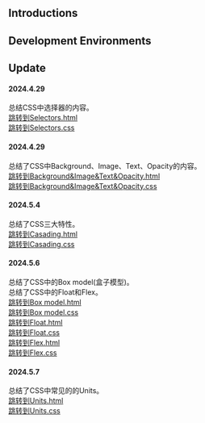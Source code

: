 ## Introductions
## Development Environments

## Update
#### 2024.4.29
总结CSS中选择器的内容。 <br>
[跳转到Selectors.html](https://github.com/yue24413/web_examples/blob/main/webapp/CSS/Selectors/Selectors.html) <br>
[跳转到Selectors.css](https://github.com/yue24413/web_examples/blob/main/webapp/CSS/Selectors/Selectors.css)
#### 2024.4.29
总结了CSS中Background、Image、Text、Opacity的内容。<br>
[跳转到Background&Image&Text&Opacity.html](https://github.com/yue24413/web_examples/blob/main/webapp/CSS/Background%26Image%26Text%26Opacity/Background%26Image%26Text%26Opacity.html)<br>
[跳转到Background&Image&Text&Opacity.css](https://github.com/yue24413/web_examples/blob/main/webapp/CSS/Background%26Image%26Text%26Opacity/Background%26Image%26Text%26Opacity.css)

#### 2024.5.4
总结了CSS三大特性。 <br>
[跳转到Casading.html](https://github.com/yue24413/web_examples/blob/main/webapp/CSS/Cascading/Casading.html) <br>
[跳转到Casading.css](https://github.com/yue24413/web_examples/blob/main/webapp/CSS/Cascading/Casading.css) 

#### 2024.5.6
总结了CSS中的Box model(盒子模型)。 <br>
总结了CSS中的Float和Flex。 <br>
[跳转到Box model.html](https://github.com/yue24413/web_examples/blob/main/webapp/CSS/Box%20Model/Box%20Model.html) <br>
[跳转到Box model.css](https://github.com/yue24413/web_examples/blob/main/webapp/CSS/Box%20Model/Box%20Model.css) <br>
[跳转到Float.html](https://github.com/yue24413/web_examples/blob/main/webapp/CSS/Float%20and%20Flex/Float/Float.html)  <br>
[跳转到Float.css](https://github.com/yue24413/web_examples/blob/main/webapp/CSS/Float%20and%20Flex/Float/Float.css)  <br>
[跳转到Flex.html](https://github.com/yue24413/web_examples/blob/main/webapp/CSS/Float%20and%20Flex/Flex/Flex.html)  <br>
[跳转到Flex.css](https://github.com/yue24413/web_examples/blob/main/webapp/CSS/Float%20and%20Flex/Flex/Flex.css)  

#### 2024.5.7
总结了CSS中常见的的Units。 <br>
[跳转到Units.html](https://github.com/yue24413/web_examples/blob/main/webapp/CSS/Units/Units.html) <br>
[跳转到Units.css](https://github.com/yue24413/web_examples/blob/main/webapp/CSS/Units/Units.css) 